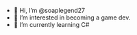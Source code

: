 - 👋 Hi, I’m @soaplegend27
- 👀 I’m interested in becoming a game dev.
- 🌱 I’m currently learning C#

<!---
soaplegend27/soaplegend27 is a ✨ special ✨ repository because its `README.md` (this file) appears on your GitHub profile.
You can click the Preview link to take a look at your changes.
--->
